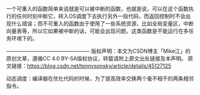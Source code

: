 一个可重入的函数简单来说就是可以被中断的函数，也就是说，可以在这个函数执行的任何时刻中断它，转入OS调度下去执行另外一段代码，而返回控制时不会出现什么错误；而不可重入的函数由于使用了一些系统资源，比如全局变量区，中断向量表等，所以它如果被中断的话，可能会出现问题，这类函数是不能运行在多任务环境下的。

————————————————
版权声明：本文为CSDN博主「Mike江」的原创文章，遵循CC 4.0 BY-SA版权协议，转载请附上原文出处链接及本声明。
原文链接：https://blog.csdn.net/tennysonsky/article/details/45127125





动态调度：编译器在优化代码的时候，为了提高效率交换两个毫不相干的两条相邻指令。